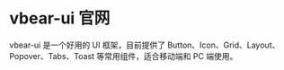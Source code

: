 # vbear-ui 官网
vbear-ui 是一个好用的 UI 框架，目前提供了 Button、Icon、Grid、Layout、Popover、Tabs、Toast 等常用组件，适合移动端和 PC 端使用。

